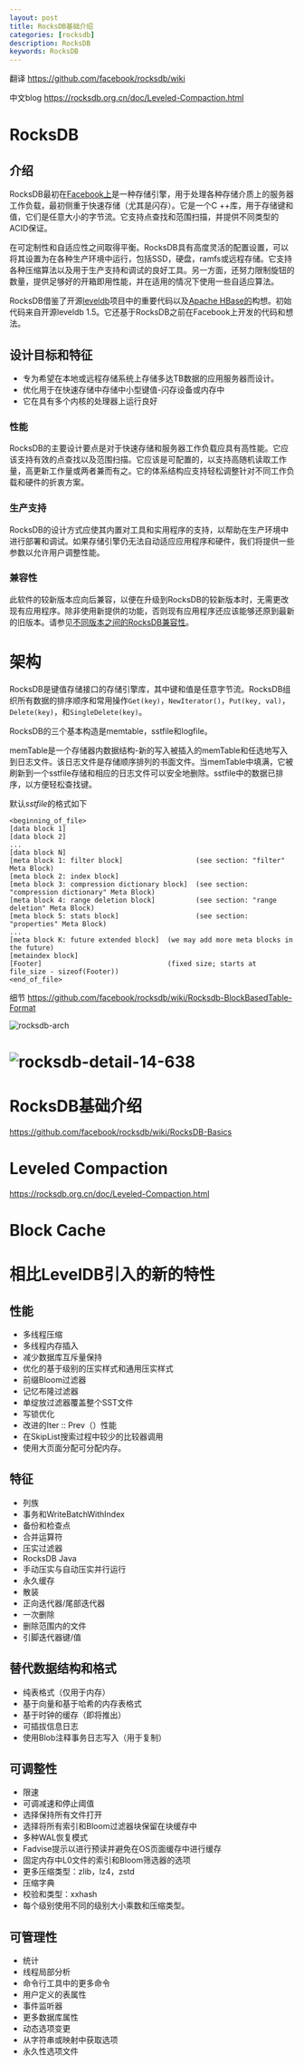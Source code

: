 ```yaml
---
layout: post
title: RocksDB基础介绍
categories: [rocksdb]
description: RocksDB
keywords: RocksDB
---
```


翻译 https://github.com/facebook/rocksdb/wiki

中文blog  https://rocksdb.org.cn/doc/Leveled-Compaction.html

# RocksDB 

## 介绍

RocksDB最初在[Facebook上](https://www.facebook.com/Engineering)是一种存储引擎，用于处理各种存储介质上的服务器工作负载，最初侧重于快速存储（尤其是闪存）。它是一个C ++库，用于存储键和值，它们是任意大小的字节流。它支持点查找和范围扫描，并提供不同类型的ACID保证。

在可定制性和自适应性之间取得平衡。RocksDB具有高度灵活的配置设置，可以将其设置为在各种生产环境中运行，包括SSD，硬盘，ramfs或远程存储。它支持各种压缩算法以及用于生产支持和调试的良好工具。另一方面，还努力限制旋钮的数量，提供足够好的开箱即用性能，并在适用的情况下使用一些自适应算法。

RocksDB借鉴了开源[leveldb](https://code.google.com/p/leveldb/)项目中的重要代码以及[Apache HBase的](http://hbase.apache.org/)构想。初始代码来自开源leveldb 1.5。它还基于RocksDB之前在Facebook上开发的代码和想法。

##  

## 设计目标和特征

- 专为希望在本地或远程存储系统上存储多达TB数据的应用服务器而设计。
- 优化用于在快速存储中存储中小型键值-闪存设备或内存中
- 它在具有多个内核的处理器上运行良好

### 性能

RocksDB的主要设计要点是对于快速存储和服务器工作负载应具有高性能。它应该支持有效的点查找以及范围扫描。它应该是可配置的，以支持高随机读取工作量，高更新工作量或两者兼而有之。它的体系结构应支持轻松调整针对不同工作负载和硬件的折衷方案。

### 生产支持

RocksDB的设计方式应使其内置对工具和实用程序的支持，以帮助在生产环境中进行部署和调试。如果存储引擎仍无法自动适应应用程序和硬件，我们将提供一些参数以允许用户调整性能。

### 兼容性

此软件的较新版本应向后兼容，以便在升级到RocksDB的较新版本时，无需更改现有应用程序。除非使用新提供的功能，否则现有应用程序还应该能够还原到最新的旧版本。请参见[不同版本之间的RocksDB兼容性](https://github.com/facebook/rocksdb/wiki/RocksDB-Compatibility-Between-Different-Releases)。

# 架构

RocksDB是键值存储接口的存储引擎库，其中键和值是任意字节流。RocksDB组织所有数据的排序顺序和常用操作`Get(key)`，`NewIterator()`，`Put(key, val)`，`Delete(key)`，和`SingleDelete(key)`。

RocksDB的三个基本构造是memtable，sstfile和logfile。

memTable是一个存储器内数据结构-新的写入被插入的memTable和任选地写入到日志文件。该日志文件是存储顺序排列的书面文件。当memTable中填满，它被刷新到一个sstfile存储和相应的日志文件可以安全地删除。sstfile中的数据已排序，以方便轻松查找键。

默认*sstfile*的格式如下

```
<beginning_of_file>
[data block 1]
[data block 2]
...
[data block N]
[meta block 1: filter block]                  (see section: "filter" Meta Block)
[meta block 2: index block]
[meta block 3: compression dictionary block]  (see section: "compression dictionary" Meta Block)
[meta block 4: range deletion block]          (see section: "range deletion" Meta Block)
[meta block 5: stats block]                   (see section: "properties" Meta Block)
...
[meta block K: future extended block]  (we may add more meta blocks in the future)
[metaindex block]
[Footer]                               (fixed size; starts at file_size - sizeof(Footer))
<end_of_file>
```

细节 https://github.com/facebook/rocksdb/wiki/Rocksdb-BlockBasedTable-Format

![rocksdb-arch](/images/posts/rocksdb-arch.png)



# ![rocksdb-detail-14-638](/images/posts/rocksdb-detail-14-638.jpg)

# RocksDB基础介绍

https://github.com/facebook/rocksdb/wiki/RocksDB-Basics

# Leveled Compaction

https://rocksdb.org.cn/doc/Leveled-Compaction.html



# Block Cache

# 相比LevelDB引入的新的特性

## 性能

- 多线程压缩
- 多线程内存插入
- 减少数据库互斥量保持
- 优化的基于级别的压实样式和通用压实样式
- 前缀Bloom过滤器
- 记忆布隆过滤器
- 单绽放过滤器覆盖整个SST文件
- 写锁优化
- 改进的Iter :: Prev（）性能
- 在SkipList搜索过程中较少的比较器调用
- 使用大页面分配可分配内存。

## 特征

- 列族
- 事务和WriteBatchWithIndex
- 备份和检查点
- 合并运算符
- 压实过滤器
- RocksDB Java
- 手动压实与自动压实并行运行
- 永久缓存
- 散装
- 正向迭代器/尾部迭代器
- 一次删除
- 删除范围内的文件
- 引脚迭代器键/值

## 替代数据结构和格式

- 纯表格式（仅用于内存）
- 基于向量和基于哈希的内存表格式
- 基于时钟的缓存（即将推出）
- 可插拔信息日志
- 使用Blob注释事务日志写入（用于复制）

## 可调整性

- 限速
- 可调减速和停止阈值
- 选择保持所有文件打开
- 选择将所有索引和Bloom过滤器块保留在块缓存中
- 多种WAL恢复模式
- Fadvise提示以进行预读并避免在OS页面缓存中进行缓存
- 固定内存中L0文件的索引和Bloom筛选器的选项
- 更多压缩类型：zlib，lz4，zstd
- 压缩字典
- 校验和类型：xxhash
- 每个级别使用不同的级别大小乘数和压缩类型。

## 可管理性

- 统计
- 线程局部分析
- 命令行工具中的更多命令
- 用户定义的表属性
- 事件监听器
- 更多数据库属性
- 动态选项变更
- 从字符串或映射中获取选项
- 永久性选项文件

